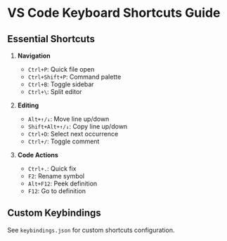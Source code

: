 
# VS Code Keyboard Shortcuts Guide

## Essential Shortcuts

1. **Navigation**
   - `Ctrl+P`: Quick file open
   - `Ctrl+Shift+P`: Command palette
   - `Ctrl+B`: Toggle sidebar
   - `Ctrl+\`: Split editor

2. **Editing**
   - `Alt+↑/↓`: Move line up/down
   - `Shift+Alt+↑/↓`: Copy line up/down
   - `Ctrl+D`: Select next occurrence
   - `Ctrl+/`: Toggle comment

3. **Code Actions**
   - `Ctrl+.`: Quick fix
   - `F2`: Rename symbol
   - `Alt+F12`: Peek definition
   - `F12`: Go to definition

## Custom Keybindings
See `keybindings.json` for custom shortcuts configuration.

